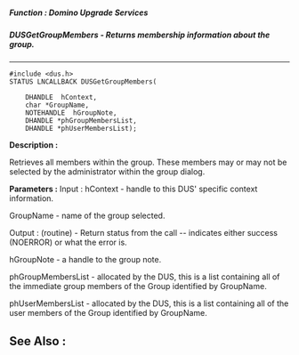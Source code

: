 ##### Function : Domino Upgrade Services
##### DUSGetGroupMembers - Returns membership information about the group.
---
```
#include <dus.h>
STATUS LNCALLBACK DUSGetGroupMembers(

	DHANDLE  hContext,
	char *GroupName,
	NOTEHANDLE  hGroupNote,
	DHANDLE *phGroupMembersList,
	DHANDLE *phUserMembersList);
```
**Description :**

Retrieves all members within the group.  These members may or may not be 
selected by the administrator within the group dialog.

**Parameters :**
Input :
hContext  -  handle to this DUS' specific context information.

GroupName  -  name of the group selected.

Output :
(routine)  -  Return status from the call -- indicates either success (NOERROR) or what the error is.


hGroupNote  -  a handle to the group note.

phGroupMembersList  -  allocated by the DUS, this is a list containing all of the immediate group members of the Group identified by GroupName.

phUserMembersList  -  allocated by the DUS, this is a list containing all of the user members of the Group identified by GroupName.


**See Also :**
---
